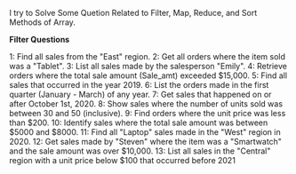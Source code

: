 I try to Solve Some Quetion Related to Filter, Map, Reduce, and Sort Methods of Array.

**Filter Questions**

1: Find all sales from the "East" region.
2: Get all orders where the item sold was a "Tablet".
3: List all sales made by the salesperson "Emily".
4: Retrieve orders where the total sale amount (Sale_amt) exceeded $15,000.
5: Find all sales that occurred in the year 2019.
6: List the orders made in the first quarter (January - March) of any year.
7: Get sales that happened on or after October 1st, 2020.
8: Show sales where the number of units sold was between 30 and 50 (inclusive).
9: Find orders where the unit price was less than $200.
10: Identify sales where the total sale amount was between $5000 and $8000.
11: Find all "Laptop" sales made in the "West" region in 2020.
12: Get sales made by "Steven" where the item was a "Smartwatch" and the sale amount was over $10,000.
13: List all sales in the "Central" region with a unit price below $100 that occurred before 2021
